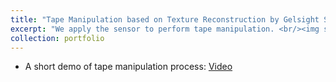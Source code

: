 ```yaml
---
title: "Tape Manipulation based on Texture Reconstruction by Gelsight Sensors"
excerpt: "We apply the sensor to perform tape manipulation. <br/><img src='/images/pic2-1.png'>"
collection: portfolio
---
```



* A short demo of tape manipulation process: [Video](https://www.youtube.com/watch?v=rWerUJEwZQ8)